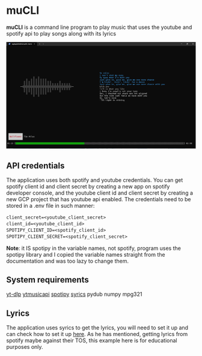 # muCLI

**muCLI** is a command line program to play music that uses the youtube and spotify api to play songs along with its lyrics

<img src="./demoImg.png" alt="demo image">

## API credentials

The application uses both spotify and youtube credentials. You can get spotify client id and client secret by creating a new app on spotify developer console, and the youtube client id and client secret by creating a new GCP project that has youtube api enabled.
The credentials need to be stored in a .env file in such manner:

```txt
client_secret=<youtube_client_secret>
client_id=<youtube_client_id>
SPOTIPY_CLIENT_ID=<spotify_client_id>
SPOTIPY_CLIENT_SECRET=<spotify_client_secret>
```

**Note**: it IS spotipy in the variable names, not spotify, program uses the spotipy library and I copied the variable names straight from the documentation and was too lazy to change them.

## System requirements

[yt-dlp](https://github.com/yt-dlp/yt-dlp#readme)
[ytmusicapi](https://ytmusicapi.readthedocs.io/en/stable/)
[spotipy](https://spotipy.readthedocs.io/en/2.25.0/)
[syrics](https://github.com/akashrchandran/syrics)
pydub
numpy
mpg321

## Lyrics

The application uses syrics to get the lyrics, you will need to set it up and can check how to set it up [here](https://github.com/akashrchandran/syrics). As he has mentioned, getting lyrics from spotify maybe against their TOS, this example here is for educational purposes only.
